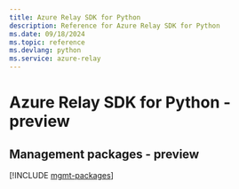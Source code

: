 ```yaml
---
title: Azure Relay SDK for Python
description: Reference for Azure Relay SDK for Python
ms.date: 09/18/2024
ms.topic: reference
ms.devlang: python
ms.service: azure-relay
---
```

# Azure Relay SDK for Python - preview

## Management packages - preview
[!INCLUDE [mgmt-packages](relay-mgmt-index.md)]
